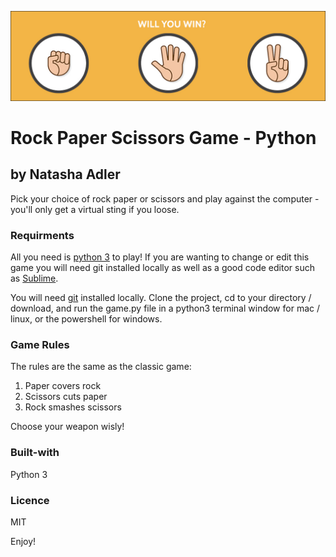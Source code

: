 ![Rock, Paper, Scissors Image](rock_paper_scissors.jpg "Rock,Paper,Scissors")

# Rock Paper Scissors Game - Python

## by Natasha Adler

Pick your choice of rock paper or scissors and play against the computer - you'll only get a virtual sting if you loose. 

### Requirments 

All you need is [python 3](https://www.python.org) to play! If you are wanting to change or edit this game you will need git installed locally as well as a good code editor such as [Sublime](https://www.sublimetext.com).

You will need [git](https://github.com/) installed locally. Clone the project, cd to your directory / download, and run the game.py file in a python3 terminal window for mac / linux, or the powershell for windows.

### Game Rules

The rules are the same as the classic game:
1. Paper covers rock
2. Scissors cuts paper
3. Rock smashes scissors

Choose your weapon wisly!

### Built-with
Python 3

### Licence
 
MIT


Enjoy!



